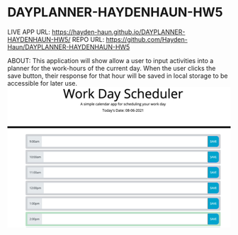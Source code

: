 # DAYPLANNER-HAYDENHAUN-HW5

LIVE APP URL: https://hayden-haun.github.io/DAYPLANNER-HAYDENHAUN-HW5/
REPO URL: https://github.com/Hayden-Haun/DAYPLANNER-HAYDENHAUN-HW5

ABOUT: This application will show allow a user to input activities into a planner for the work-hours of the current day. When the user clicks the save button, their response for that hour will be saved in local storage to be accessible for later use.
![SCREENSHOT](./Assets/DAYPLANNER-IMAGE.png)
